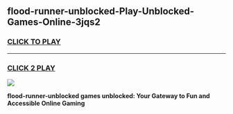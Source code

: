 
## flood-runner-unblocked-Play-Unblocked-Games-Online-3jqs2
<h3>
<a href="https://premium76.site?title=flood-runner-unblocked&ref=25A">CLICK TO PLAY</a></h3>
<hr>

<h3>
<a href="https://premium76.site?title=flood-runner-unblocked&ref=25A">CLICK 2 PLAY</a>
  
</h3>

<a href="https://premium76.site?title=flood-runner-unblocked&ref=25A"><img src="https://clearcache.store/games.png"></a>


**flood-runner-unblocked games unblocked: Your Gateway to Fun and Accessible Online Gaming**
